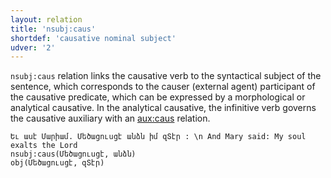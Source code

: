 ```yaml
---
layout: relation
title: 'nsubj:caus'
shortdef: 'causative nominal subject'
udver: '2'
---
```


`nsubj:caus` relation links the causative verb to the syntactical subject of the sentence, which corresponds to the causer (external agent) participant of the causative predicate, which can be expressed by a morphological or analytical causative. In the analytical causative, the infinitive verb governs the causative auxiliary with an [aux:caus]() relation.

~~~ sdparse
Եւ ասէ Մարիամ. Մեծացուսցէ անձն իմ զՏէր : \n And Mary said: My soul exalts the Lord
nsubj:caus(Մեծացուսցէ, անձն)
obj(Մեծացուսցէ, զՏէր)
~~~

